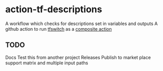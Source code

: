 # action-tf-descriptions

A workflow which checks for descriptions set in variables and outputs
A github action to run [tfswitch](https://tfswitch.warrensbox.com/) as a [composite action](https://github.com/orgs/community/discussions/36861)

## TODO

Docs
Test this from another project
Releases
Publish to market place
support matrix and multiple input paths
